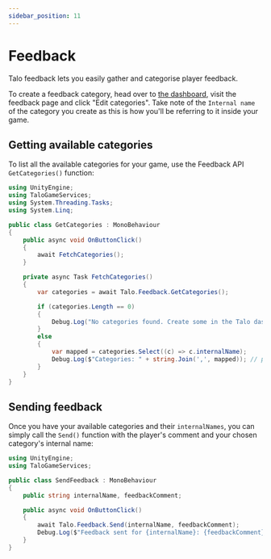 ```yaml
---
sidebar_position: 11
---
```


# Feedback

Talo feedback lets you easily gather and categorise player feedback.

To create a feedback category, head over to [the dashboard](https://dashboard.trytalo.com), visit the feedback page and click "Edit categories". Take note of the `Internal name` of the category you create as this is how you'll be referring to it inside your game.

## Getting available categories

To list all the available categories for your game, use the Feedback API `GetCategories()` function:

```csharp title="GetCategories.cs"
using UnityEngine;
using TaloGameServices;
using System.Threading.Tasks;
using System.Linq;

public class GetCategories : MonoBehaviour
{
	public async void OnButtonClick()
	{
		await FetchCategories();
	}

	private async Task FetchCategories()
	{
		var categories = await Talo.Feedback.GetCategories();

		if (categories.Length == 0)
		{
			Debug.Log("No categories found. Create some in the Talo dashboard!");
		}
		else
		{
			var mapped = categories.Select((c) => c.internalName);
			Debug.Log($"Categories: " + string.Join(',', mapped)); // prints: "bugs, gameplay-feedback, terrain-issues"
		}
	}
}
```

## Sending feedback

Once you have your available categories and their `internalNames`, you can simply call the `Send()` function with the player's comment and your chosen category's internal name:

```csharp title="SendFeedback.cs"
using UnityEngine;
using TaloGameServices;

public class SendFeedback : MonoBehaviour
{
	public string internalName, feedbackComment;

	public async void OnButtonClick()
	{
		await Talo.Feedback.Send(internalName, feedbackComment);
		Debug.Log($"Feedback sent for {internalName}: {feedbackComment}");
	}
}
```
